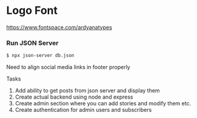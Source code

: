 # Logo Font

https://www.fontspace.com/ardyanatypes

### Run JSON Server

```sh
$ npx json-server db.json
```

Need to align social media links in footer properly

Tasks

1. Add ability to get posts from json server and display them
2. Create actual backend using node and express
3. Create admin section where you can add stories and modify them etc.
4. Create authentication for admin users and subscribers
